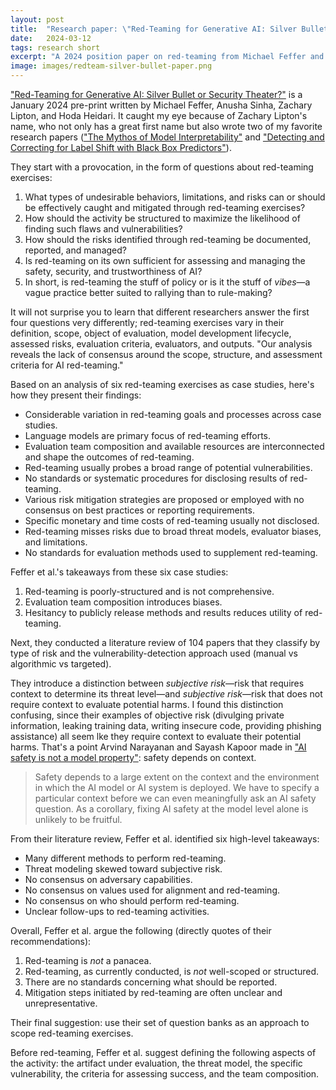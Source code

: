 ```yaml
---
layout: post
title:  "Research paper: \"Red-Teaming for Generative AI: Silver Bullet or Security Theater?\""
date:   2024-03-12
tags: research short
excerpt: "A 2024 position paper on red-teaming from Michael Feffer and others at CMU."
image: images/redteam-silver-bullet-paper.png
---
```


["Red-Teaming for Generative AI: Silver Bullet or Security Theater?"](https://arxiv.org/abs/2401.15897) is a January 2024 pre-print written by Michael Feffer, Anusha Sinha, Zachary Lipton, and Hoda Heidari. It caught my eye because of Zachary Lipton's name, who not only has a great first name but also wrote two of my favorite research papers (["The Mythos of Model Interpretability"](https://arxiv.org/abs/1606.03490) and ["Detecting and Correcting for Label Shift with Black Box Predictors"](https://arxiv.org/abs/1802.03916)).

They start with a provocation, in the form of questions about red-teaming exercises:

 1. What types of undesirable behaviors, limitations, and risks can or should be effectively caught and mitigated through red-teaming exercises? 
 2. How should the activity be structured to maximize the likelihood of finding such flaws and vulnerabilities?
 3. How should the risks identified through red-teaming be documented, reported, and managed? 
 4. Is red-teaming on its own sufficient for assessing and managing the safety, security, and trustworthiness of AI?
 5. In short, is red-teaming the stuff of policy or is it the stuff of _vibes_—a vague practice better suited to rallying than to rule-making?

It will not surprise you to learn that different researchers answer the first four questions very differently; red-teaming exercises vary in their definition, scope, object of evaluation, model development lifecycle, assessed risks, evaluation criteria, evaluators, and outputs.
"Our analysis reveals the lack of consensus around the scope, structure, and assessment criteria for AI red-teaming."

Based on an analysis of six red-teaming exercises as case studies, here's how they present their findings:

 - Considerable variation in red-teaming goals and processes across case studies.
 - Language models are primary focus of red-teaming efforts.
 - Evaluation team composition and available resources are interconnected and shape the outcomes of red-teaming.
 - Red-teaming usually probes a broad range of potential vulnerabilities.
 - No standards or systematic procedures for disclosing results of red-teaming.
 - Various risk mitigation strategies are proposed or employed with no consensus on best practices or reporting requirements.
 - Specific monetary and time costs of red-teaming usually not disclosed.
 - Red-teaming misses risks due to broad threat models, evaluator biases, and limitations.
 - No standards for evaluation methods used to supplement red-teaming.

Feffer et al.'s takeaways from these six case studies:
 1. Red-teaming is poorly-structured and is not comprehensive.
 2. Evaluation team composition introduces biases.
 3. Hesitancy to publicly release methods and results reduces utility of red-teaming.

Next, they conducted a literature review of 104 papers that they classify by type of risk and the vulnerability-detection approach used (manual vs algorithmic vs targeted).

They introduce a distinction between _subjective risk_—risk that requires context to determine its threat level—and _subjective risk_—risk that does not require context to evaluate potential harms.
I found this distinction confusing, since their examples of objective risk (divulging private information, leaking training data, writing insecure code, providing phishing assistance) all seem lke they require context to evaluate their potential harms. That's a point Arvind Narayanan and Sayash Kapoor made in ["AI safety is not a model property"](https://www.aisnakeoil.com/p/ai-safety-is-not-a-model-property): safety depends on context.

>Safety depends to a large extent on the context and the environment in which the AI model or AI system is deployed. We have to specify a particular context before we can even meaningfully ask an AI safety question. As a corollary, fixing AI safety at the model level alone is unlikely to be fruitful.

From their literature review, Feffer et al. identified six high-level takeaways:
 - Many different methods to perform red-teaming.
 - Threat modeling skewed toward subjective risk.
 - No consensus on adversary capabilities.
 - No consensus on values used for alignment and red-teaming.
 - No consensus on who should perform red-teaming.
 - Unclear follow-ups to red-teaming activities.

Overall, Feffer et al. argue the following (directly quotes of their recommendations):
 1. Red-teaming is _not_ a panacea.
 2.  Red-teaming, as currently conducted, is _not_ well-scoped or structured.
 3. There are no standards concerning what should be reported.
 4. Mitigation steps initiated by red-teaming are often unclear and unrepresentative.

Their final suggestion: use their set of question banks as an approach to scope red-teaming exercises. 

Before red-teaming, Feffer et al. suggest defining the following aspects of the activity: the artifact under evaluation, the threat model, the specific vulnerability, the criteria for assessing success, and the team composition. 
